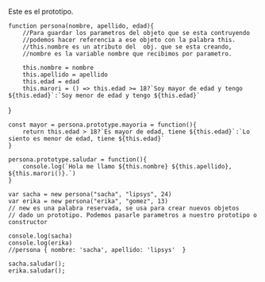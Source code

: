 Este es el prototipo.

    function persona(nombre, apellido, edad){
        //Para guardar los parametros del objeto que se esta contruyendo
        //podemos hacer referencia a ese objeto con la palabra this. 
        //this.nombre es un atributo del  obj. que se esta creando,
        //nombre es la variable nombre que recibimos por parametro.
        
        this.nombre = nombre
        this.apellido = apellido
        this.edad = edad
        this.marori = () => this.edad >= 18?`Soy mayor de edad y tengo ${this.edad}`:`Soy menor de edad y tengo ${this.edad}`
}

    const mayor = persona.prototype.mayoria = function(){
        return this.edad > 18?`Es mayor de edad, tiene ${this.edad}`:`Lo siento es menor de edad, tiene ${this.edad}`
    }

    persona.prototype.saludar = function(){
        console.log(`Hola me llamo ${this.nombre} ${this.apellido}, ${this.marori()}.`)
    }

    var sacha = new persona("sacha", "lipsys", 24)
    var erika = new persona("erika", "gomez", 13)
    // new es una palabra reservada, se usa para crear nuevos objetos
    // dado un prototipo. Podemos pasarle parametros a nuestro prototipo o constructor

    console.log(sacha)
    console.log(erika)
    //persona { nombre: 'sacha', apellido: 'lipsys'  }

    sacha.saludar();
    erika.saludar();
